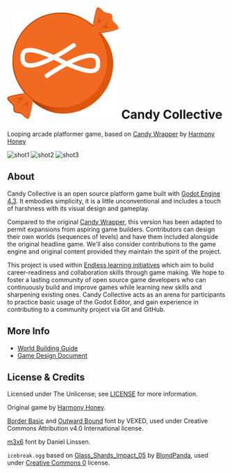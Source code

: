 # ![icon](icon.svg) Candy Collective

Looping arcade platformer game, based on [Candy Wrapper] by [Harmony Honey]

![shot1](Image/thumb/1.png)
![shot2](Image/thumb/2.png)
![shot3](Image/thumb/3.png)

## About

Candy Collective is an open source platform game built with [Godot Engine 4.3](https://godotengine.org). It embodies simplicity, it is a little unconventional and includes a touch of harshness with its visual design and gameplay.

Compared to the original [Candy Wrapper], this version has been adapted to permit expansions from aspiring game builders. Contributors can design their own worlds (sequences of levels) and have them included alongside the original headline game. We'll also consider contributions to the game engine and original content provided they maintain the spirit of the project.

This project is used within [Endless learning initiatives](https://www.endlessos.org/game-making) which aim to build career-readiness and collaboration skills through game making. We hope to foster a lasting community of open source game developers who can continuously build and improve games while learning new skills and sharpening existing ones. Candy Collective acts as an arena for participants to practice basic usage of the Godot Editor, and gain experience in contributing to a community project via Git and GitHub.

## More Info

* [World Building Guide](doc/WorldBuilding.md)
* [Game Design Document](doc/GameDesign.md)

## License & Credits

Licensed under The Unlicense; see [LICENSE](LICENSE) for more information.

Original game by [Harmony Honey].

[Border Basic](https://v3x3d.itch.io/border-basic) and [Outward Bound](https://v3x3d.itch.io/outward-bound) font by VEXED, used under Creative Commons Attribution v4.0 International license.

[m3x6](https://managore.itch.io/m3x6) font by Daniel Linssen.

`icebreak.ogg` based on
[Glass_Shards_Impact_05](https://freesound.org/people/BlondPanda/sounds/778608/)
by [BlondPanda](https://freesound.org/people/BlondPanda/), used under
[Creative Commons 0](http://creativecommons.org/publicdomain/zero/1.0/) license.

[Candy Wrapper]: https://github.com/HarmonyHoney/CandyWrapper
[Harmony Honey]: https://github.com/HarmonyHoney
